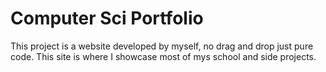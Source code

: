 # Computer Sci Portfolio
This project is a website developed by myself, no drag and drop just pure code. This site is where I showcase
most of mys school and side projects.

